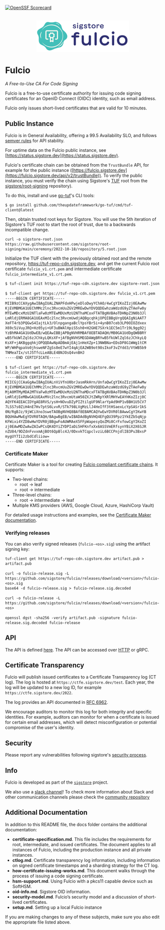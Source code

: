 [![OpenSSF Scorecard](https://api.securityscorecards.dev/projects/github.com/sigstore/fulcio/badge)](https://api.securityscorecards.dev/projects/github.com/sigstore/fulcio)

<p align="center">
  <img style="max-width: 100%;width: 300px;margin-top: 20px;" src="https://raw.githubusercontent.com/sigstore/community/main/artwork/fulcio/horizontal/color/sigstore_fulcio-horizontal-color.svg" alt="Fulcio logo"/>
</p>

# Fulcio

_A Free-to-Use CA For Code Signing_

Fulcio is a free-to-use certificate authority for issuing code signing certificates
for an OpenID Connect (OIDC) identity, such as email address.

Fulcio only issues short-lived certificates that are valid for 10 minutes.

## Public Instance

Fulcio is in General Availability, offering a 99.5 Availability SLO,
and follows [semver rules](https://semver.org/) for API stability.

For uptime data on the Fulcio public instance, see [https://status.sigstore.dev](https://status.sigstore.dev).

Fulcio's certificate chain can be obtained from the `TrustBundle` API, for example for the public instance
([https://fulcio.sigstore.dev](https://fulcio.sigstore.dev/api/v2/trustBundle)). To verify the public instance,
you must verify the chain using Sigstore's [TUF](https://theupdateframework.io/) root from the
[sigstore/root-signing](https://github.com/sigstore/root-signing) repository).

To do this, install and use [go-tuf](https://github.com/theupdateframework/go-tuf)'s CLI tools:

```
$ go install github.com/theupdateframework/go-tuf/cmd/tuf-client@latest
```

Then, obtain trusted root keys for Sigstore. You will use the 5th iteration of Sigstore's TUF root to start the root of trust, due to
a backwards incompatible change.

```
curl -o sigstore-root.json https://raw.githubusercontent.com/sigstore/root-signing/main/ceremony/2022-10-18/repository/5.root.json
```

Initialize the TUF client with the previously obtained root and the remote repository, https://tuf-repo-cdn.sigstore.dev,
and get the current Fulcio root certificate `fulcio_v1.crt.pem` and intermediate certificate `fulcio_intermediate_v1.crt.pem`.
```
$ tuf-client init https://tuf-repo-cdn.sigstore.dev sigstore-root.json

$ tuf-client get https://tuf-repo-cdn.sigstore.dev fulcio_v1.crt.pem
-----BEGIN CERTIFICATE-----
MIIB9zCCAXygAwIBAgIUALZNAPFdxHPwjeDloDwyYChAO/4wCgYIKoZIzj0EAwMw
KjEVMBMGA1UEChMMc2lnc3RvcmUuZGV2MREwDwYDVQQDEwhzaWdzdG9yZTAeFw0y
MTEwMDcxMzU2NTlaFw0zMTEwMDUxMzU2NThaMCoxFTATBgNVBAoTDHNpZ3N0b3Jl
LmRldjERMA8GA1UEAxMIc2lnc3RvcmUwdjAQBgcqhkjOPQIBBgUrgQQAIgNiAAT7
XeFT4rb3PQGwS4IajtLk3/OlnpgangaBclYpsYBr5i+4ynB07ceb3LP0OIOZdxex
X69c5iVuyJRQ+Hz05yi+UF3uBWAlHpiS5sh0+H2GHE7SXrk1EC5m1Tr19L9gg92j
YzBhMA4GA1UdDwEB/wQEAwIBBjAPBgNVHRMBAf8EBTADAQH/MB0GA1UdDgQWBBRY
wB5fkUWlZql6zJChkyLQKsXF+jAfBgNVHSMEGDAWgBRYwB5fkUWlZql6zJChkyLQ
KsXF+jAKBggqhkjOPQQDAwNpADBmAjEAj1nHeXZp+13NWBNa+EDsDP8G1WWg1tCM
WP/WHPqpaVo0jhsweNFZgSs0eE7wYI4qAjEA2WB9ot98sIkoF3vZYdd3/VtWB5b9
TNMea7Ix/stJ5TfcLLeABLE4BNJOsQ4vnBHJ
-----END CERTIFICATE-----

$ tuf-client get https://tuf-repo-cdn.sigstore.dev fulcio_intermediate_v1.crt.pem
-----BEGIN CERTIFICATE-----
MIICGjCCAaGgAwIBAgIUALnViVfnU0brJasmRkHrn/UnfaQwCgYIKoZIzj0EAwMw
KjEVMBMGA1UEChMMc2lnc3RvcmUuZGV2MREwDwYDVQQDEwhzaWdzdG9yZTAeFw0y
MjA0MTMyMDA2MTVaFw0zMTEwMDUxMzU2NThaMDcxFTATBgNVBAoTDHNpZ3N0b3Jl
LmRldjEeMBwGA1UEAxMVc2lnc3RvcmUtaW50ZXJtZWRpYXRlMHYwEAYHKoZIzj0C
AQYFK4EEACIDYgAE8RVS/ysH+NOvuDZyPIZtilgUF9NlarYpAd9HP1vBBH1U5CV7
7LSS7s0ZiH4nE7Hv7ptS6LvvR/STk798LVgMzLlJ4HeIfF3tHSaexLcYpSASr1kS
0N/RgBJz/9jWCiXno3sweTAOBgNVHQ8BAf8EBAMCAQYwEwYDVR0lBAwwCgYIKwYB
BQUHAwMwEgYDVR0TAQH/BAgwBgEB/wIBADAdBgNVHQ4EFgQU39Ppz1YkEZb5qNjp
KFWixi4YZD8wHwYDVR0jBBgwFoAUWMAeX5FFpWapesyQoZMi0CrFxfowCgYIKoZI
zj0EAwMDZwAwZAIwPCsQK4DYiZYDPIaDi5HFKnfxXx6ASSVmERfsynYBiX2X6SJR
nZU84/9DZdnFvvxmAjBOt6QpBlc4J/0DxvkTCqpclvziL6BCCPnjdlIB3Pu3BxsP
mygUY7Ii2zbdCdliiow=
-----END CERTIFICATE-----
```

### Certificate Maker

Certificate Maker is a tool for creating [Fulcio compliant certificate chains](docs/certificate-specification.md). It supports:

* Two-level chains:
  * root → leaf
  * root → intermediate
* Three-level chains:
  * root → intermediate → leaf
* Multiple KMS providers (AWS, Google Cloud, Azure, HashiCorp Vault)

For detailed usage instructions and examples, see the [Certificate Maker documentation](docs/certificate-maker.md).

### Verifying releases

You can also verify signed releases (`fulcio-<os>.sig`) using the artifact signing key:

```
tuf-client get https://tuf-repo-cdn.sigstore.dev artifact.pub > artifact.pub

curl -o fulcio-release.sig -L https://github.com/sigstore/fulcio/releases/download/<version>/fulcio-<os>.sig
base64 -d fulcio-release.sig > fulcio-release.sig.decoded

curl -o fulcio-release -L https://github.com/sigstore/fulcio/releases/download/<version>/fulcio-<os>

openssl dgst -sha256 -verify artifact.pub -signature fulcio-release.sig.decoded fulcio-release
```


## API

The API is defined [here](./fulcio.proto). The API can be accessed
over [HTTP](https://www.sigstore.dev/swagger/?urls.primaryName=Fulcio) or gRPC.

## Certificate Transparency

Fulcio will publish issued certificates to a Certificate Transparency log (CT log).
The log is hosted at `https://ctfe.sigstore.dev/test`. Each year, the log will be updated
to a new log ID, for example `https://ctfe.sigstore.dev/2022`.

The log provides an API documented in [RFC 6962](https://datatracker.ietf.org/doc/rfc6962/).

We encourage auditors to monitor this log for both integrity and specific identities.
For example, auditors can monitor for when a certificate is issued for certain email addresses,
which will detect misconfiguration or potential compromise of the user's identity.

## Security

Please report any vulnerabilities following sigstore's [security
process](https://github.com/sigstore/.github/blob/main/SECURITY.md).

## Info

Fulcio is developed as part of the [`sigstore`](https://sigstore.dev) project.

We also use a [slack channel](https://sigstore.slack.com)!
To check more information about Slack and other communication channels please check the [community repository](https://github.com/sigstore/community?tab=readme-ov-file#slack)

## Additional Documentation

In addition to this README file, the docs folder contains the additional documentation:

- **certificate-specification.md**. This file includes the requirements for root, intermediate, and issued certificates.   The document applies to all instances of Fulcio, including the production instance and all private instances.
- **ctlog.md**. Certificate transparency log information, including information on signed certificate timestamps and a sharding strategy for the  CT log.
- **how-certifcate-issuing-works.md**. This document walks through the process of issuing a code signing certificate.  
- **hsm-support.md**. Using Fulcio with a pkcs11 capable device such as SoftHSM.
- **oid-info.md**. Sigstore OID information.  
- **security-model.md**. Fulcio’s security model and a discussion of short-lived certificates.
- **setup.md**. Setting up a local Fulcio instance

If you are making changes to any of these subjects, make sure you also edit the appropriate file listed above.

